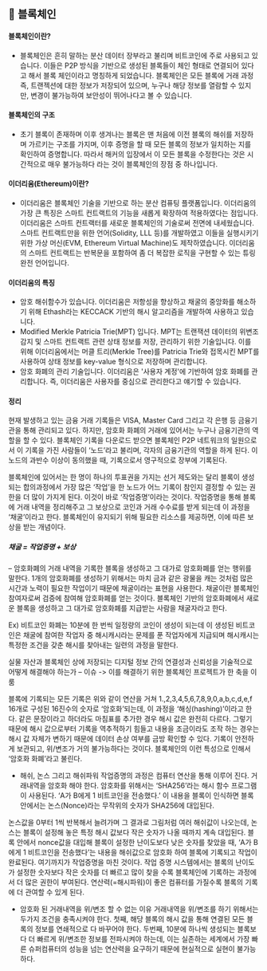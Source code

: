 ## 🧱 블록체인

#### 블록체인이란?
  - 블록체인은 흔히 말하는 분산 데이터 장부라고 불리며 비트코인에 주로 사용되고 있습니다.
  이들은 P2P 방식을 기반으로 생성된 블록들이 체인 형태로 연결되어 있다고 해서 블록 체인이라고 명칭하게 되었습니다.
  블록체인은 모든 블록에 거래 과정 즉, 트랜젝션에 대한 정보가 저장되어 있으며, 누구나 해당 정보를 열람할 수 있지만, 변경이 불가능하여 보안성이 뛰어나다고 볼 수 있습니다.
  
  
#### 블록체인의 구조
  - 초기 블록이 존재하며 이후 생겨나는 블록은 맨 처음에 이전 블록의 해쉬를 저장하며 가르키는 구조를 가지며, 이후 증명을 할 때 모든 블록의 정보가 일치하는 지를 확인하여 증명합니다. 따라서 해커의 입장에서 이 모든 블록을 수정한다는 것은 시간적으로 매우 불가능하다 라는 것이 블록체인의 장점 중 하나입니다.


#### 이더리움(Ethereum)이란?
- 이더리움은 블록체인 기술을 기반으로 하는 분산 컴퓨팅 플랫폼입니다. 이더리움의 가장 큰 특징은 스마트 컨트랙트의 기능을 새롭게 확장하여 적용하였다는 점입니다. 이더리움은 스마트 컨트랙터를 새로운 블록체인의 기술로써 전면에 내세웠습니다. 스마트 컨트랙트만을 위한 언어(Solidity, LLL 등)를 개발하였고 이들을 실행시키기 위한 가상 머신(EVM, Ethereum Virtual Machine)도 제작하였습니다. 이더리움의 스마트 컨트랙트는 반복문을 포함하여 좀 더 복잡한 로직을 구현할 수 있는 튜링 완전 언어입니다.

#### 이더리움의 특징
- 암호 해쉬함수가 있습니다. 이더리움은 저항성을 향상하고 채굴의 중앙화를 해소하기 위해 Ethash라는 KECCACK 기반의 해시 알고리즘을 개발하여 사용하고 있습니다. 
- Modified Merkle Patricia Trie(MPT) 입니다. MPT는 트랜잭션 데이터의 위변조 감지 및 스마트 컨트랙트 관련 상태 정보를 저장, 관리하기 위한 기술입니다. 이를 위해 이더리움에서는 머클 트리(Merkle Tree)를 Patricia Trie와 접목시킨 MPT를 사용하여 상태 정보를 key-value 형식으로 저장하며 관리합니다. 
- 암호 화폐의 관리 기술입니다. 이더리움은 '사용자 계정'에 기반하여 암호 화폐를 관리합니다. 즉, 이더리움은 사용자를 중심으로 관리한다고 얘기할 수 있습니다.

#### 정리

현재 발생하고 있는 금융 거래 기록들은 VISA, Master Card 그리고 각 은행 등 금융기관을 통해 관리되고 있다. 하지만, 암호화 화폐의 거래에 있어서는 누구나 금융기관의 역할을 할 수 있다. 블록체인 기록을 다운로드 받으면 블록체인 P2P 네트워크의 일원으로서 이 기록을 가진 사람들이 ‘노드’라고 불리며, 각자의 금융기관의 역할을 하게 된다. 이 노드의 과반수 이상이 동의했을 때, 기록으로서 영구적으로 장부에 기록된다. 

블록체인에 있어서는 한 명이 하나의 투표권을 가지는 선거 제도와는 달리 블록이 생성되는 합의과정에서 가장 많은 ‘작업’을 한 노드가 어느 기록이 참인지 결정할 수 있는 권한을 더 많이 가지게 된다. 이것이 바로 ‘작업증명’이라는 것이다. 작업증명을 통해 블록에 거래 내역을 정리해주고 그 보상으로 코인과 거래 수수료를 받게 되는데 이 과정을 ‘채굴’이라고 한다. 블록체인이 유지되기 위해 필요한 리소스를 제공하면, 이에 따른 보상을 받는 개념이다.

##### 채굴 = 작업증명 + 보상
 
– 암호화폐의 거래 내역을 기록한 블록을 생성하고 그 대가로 암호화폐를 얻는 행위를 말한다. 1개의 암호화폐를 생성하기 위해서는 마치 금과 같은 광물을 캐는 것처럼 많은 시간과 노력이 필요한 작업이기 때문에 채굴이라는 표현을 사용한다.
채굴이란 블록체인 참여자로써 검증에 참여해 암호화폐를 얻는 것이다. 블록체인 기반의 암호화폐에서 새로운 블록을 생성하고 그 대가로 암호화폐를 지급받는 사람을 채굴자라고 한다.

Ex) 비트코인 화폐는 10분에 한 번씩 일정량의 코인이 생성이 되는데 이 생성된 비트코인은 채굴에 참여한 작업자 중 해시캐시라는 문제를 푼 작업자에게 지급되며 해시캐시는 특정한 조건을 갖춘 해시를 찾아내는 일련의 과정을 말한다.

실물 자산과 블록체인 상에 저장되는 디지털 정보 간의 연결성과 신뢰성을 기술적으로 어떻게 해결해야 하는가 – 이슈 -> 이를 해결하기 위한 블록체인 프로젝트가 한 축을 이룸

블록에 기록되는 모든 기록은 위와 같이 연산을 거쳐 1.,2,3,4,5,6,7,8,9,0,a,b,c,d,e,f 16개로 구성된 16진수의 숫자로 ‘암호화’되는데, 이 과정을 ‘해싱(hashing)’이라고 한다. 같은 문장이라고 하더라도 마침표를 추가한 경우 해시 값은 완전히 다르다. 그렇기 때문에 해시 값으로부터 기록을 역추적하기 힘들고 내용을 조금이라도 조작 하는 경우는 해시 값 자체가 변하기 때문에 데이터 손상 여부를 금방 확인할 수 있다. 기록이 안전하게 보관되고, 위/변조가 거의 불가능하다는 것이다. 블록체인의 이런 특성으로 인해서 ‘암호화 화폐’라고 불린다. 

- 해쉬, 논스 그리고 해쉬파워
작업증명의 과정은 컴퓨터 연산을 통해 이루어 진다. 거래내역을 암호화 해야 한다. 암호화를 위해서는 ‘SHA256’라는 해시 함수 프로그램이 사용된다. 
‘A가 B에게 1 비트코인을 전송했다.’ 이 내용을 블록이 인식하면 블록 안에서는 논스(Nonce)라는 무작위의 숫자가 SHA256에 대입된다. 
 
논스값을 0부터 1씩 반복해서 늘려가며 그 결과로 그림처럼 여러 해쉬값이 나오는데, 논스는 블록이 설정해 놓은 특정 해시 값보다 작은 숫자가 나올 때까지 계속 대입된다. 블록 안에서 nonce값을 대입해 블록이 설정한 난이도보다 낮은 숫자를 찾았을 때, ‘A가 B에게 1 비트코인을 전송했다’는 내용을 해쉬값으로 암호화 하여 블록에 기록되고 작업이 완료된다. 여기까지가 작업증명을 마친 것이다. 
작업 증명 시스템에서는 블록의 난이도가 설정한 숫자보다 작은 숫자를 더 빠르고 많이 찾을 수록 블록체인에 기록하는 과정에서 더 많은 권한이 부여된다. 연산력(=해시파워)이 좋은 컴퓨터를 가질수록 블록의 기록에 더 관여할 수 있게 된다. 

- 암호화 된 거래내역을 위/변조 할 수 없는 이유
거래내역을 위/변조를 하기 위해서는 두가지 조건을 충족시켜야 한다.
첫째, 해당 블록의 해시 값을 통해 연결된 모든 블록의 정보를 연쇄적으로 다 바꾸어야 한다.
두번째, 10분에 하나씩 생성되는 블록보다 더 빠르게 위/변조한 정보를 전파시켜야 하는데, 이는 실존하는 세계에서 가장 빠른 슈퍼컴퓨터의 성능을 넘는 연산력을 요구하기 때문에 현실적으로 실현이 불가능하다.



